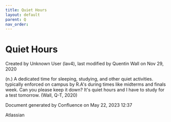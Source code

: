 ```yaml
---
title: Quiet Hours
layout: default
parent: Q
nav_order:
---
```


# Quiet Hours

Created by  Unknown User (lav4), last modified by  Quentin Wall on Nov 29, 2020

(n.) A dedicated time for sleeping, studying, and other quiet activities. typically enforced on campus by R.A's during times like midterms and finals week. Can you please keep it down? It's quiet hours and I have to study for a test tomorrow. (Wall, Q-T, 2020)

Document generated by Confluence on May 22, 2023 12:37

Atlassian
